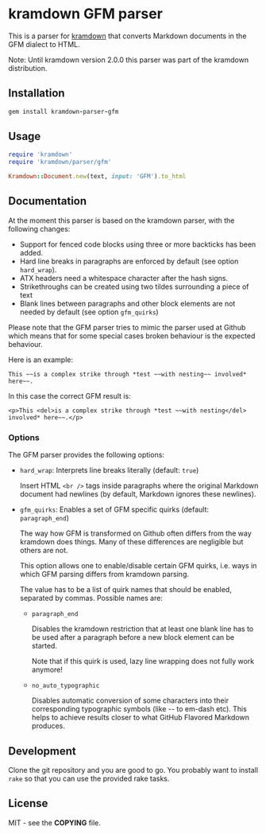 # kramdown GFM parser

This is a parser for [kramdown](https://kramdown.gettalong.org) that converts
Markdown documents in the GFM dialect to HTML.

Note: Until kramdown version 2.0.0 this parser was part of the kramdown
distribution.


## Installation

~~~ruby
gem install kramdown-parser-gfm
~~~


## Usage

~~~ruby
require 'kramdown'
require 'kramdown/parser/gfm'

Kramdown::Document.new(text, input: 'GFM').to_html
~~~


## Documentation

At the moment this parser is based on the kramdown parser, with the following changes:

* Support for fenced code blocks using three or more backticks has been added.
* Hard line breaks in paragraphs are enforced by default (see option `hard_wrap`).
* ATX headers need a whitespace character after the hash signs.
* Strikethroughs can be created using two tildes surrounding a piece of text
* Blank lines between paragraphs and other block elements are not needed by default (see option
  `gfm_quirks`)

Please note that the GFM parser tries to mimic the parser used at Github which means that for some
special cases broken behaviour is the expected behaviour.

Here is an example:

    This ~~is a complex strike through *test ~~with nesting~~ involved* here~~.

In this case the correct GFM result is:

    <p>This <del>is a complex strike through *test ~~with nesting</del> involved* here~~.</p>


### Options

The GFM parser provides the following options:

* `hard_wrap`: Interprets line breaks literally (default: `true`)

  Insert HTML `<br />` tags inside paragraphs where the original Markdown document had newlines (by
  default, Markdown ignores these newlines).

* `gfm_quirks`: Enables a set of GFM specific quirks (default: `paragraph_end`)

  The way how GFM is transformed on Github often differs from the way kramdown does things. Many of
  these differences are negligible but others are not.

  This option allows one to enable/disable certain GFM quirks, i.e. ways in which GFM parsing
  differs from kramdown parsing.

  The value has to be a list of quirk names that should be enabled, separated by commas. Possible
  names are:

  * `paragraph_end`

    Disables the kramdown restriction that at least one blank line has to be used after a paragraph
    before a new block element can be started.

    Note that if this quirk is used, lazy line wrapping does not fully work anymore!

  * `no_auto_typographic`

    Disables automatic conversion of some characters into their corresponding typographic symbols
    (like -- to em-dash etc). This helps to achieve results closer to what GitHub Flavored Markdown
    produces.


## Development

Clone the git repository and you are good to go. You probably want to install
`rake` so that you can use the provided rake tasks.


## License

MIT - see the **COPYING** file.

